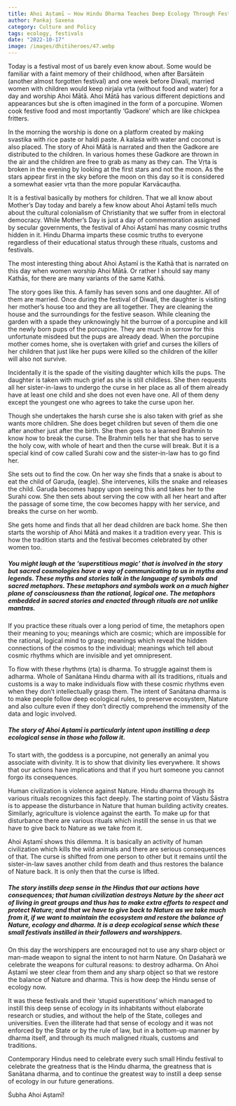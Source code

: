 ```yaml
---
title: Ahoi Aṣtamī – How Hindu Dharma Teaches Deep Ecology Through Festivals
author: Pankaj Saxena
category: Culture and Policy
tags: ecology, festivals
date: "2022-10-17"
image: /images/dhitiheroes/47.webp
---
```


Today is a festival most of us barely even know about. Some would be familiar with a faint memory of their childhood, when after Barsātein (another almost forgotten festival) and one week before Diwali, married women with children would keep nirjala vṛta (without food and water) for a day and worship Ahoi Mātā. Ahoi Mātā has various different depictions and appearances but she is often imagined in the form of a porcupine. Women cook festive food and most impoṛtantly ‘Gadkore’ which are like chickpea fritters.

In the morning the worship is done on a platform created by making svastika with rice paste or haldi paste. A kalaśa with water and coconut is also placed. The story of Ahoi Mātā is narrated and then the Gadkore are distributed to the children. In various homes these Gadkore are thrown in the air and the children are free to grab as many as they can. The Vṛta is broken in the evening by looking at the first stars and not the moon. As the stars appear first in the sky before the moon on this day so it is considered a somewhat easier vṛta than the more popular Karvācauṭha.

It is a festival basically by mothers for children. That we all know about Mother’s Day today and barely a few know about Ahoi Aṣtamī tells much about the cultural colonialism of Christianity that we suffer from in electoral democracy. While Mother’s Day is just a day of commemoration assigned by secular governments, the festival of Ahoi Aṣtamī has many cosmic truths hidden in it. Hindu Dharma imparts these cosmic truths to everyone regardless of their educational status through these rituals, customs and festivals.

The most interesting thing about Ahoi Aṣtamī is the Kathā that is narrated on this day when women worship Ahoi Mātā. Or rather I should say many Kathās, for there are many variants of the same Kathā.

The story goes like this. A family has seven sons and one daughter. All of them are married. Once during the festival of Diwali, the daughter is visiting her mother’s house too and they are all together. They are cleaning the house and the surroundings for the festive season. While cleaning the garden with a spade they unknowingly hit the burrow of a porcupine and kill the newly born pups of the porcupine. They are much in sorrow for this unfortunate misdeed but the pups are already dead. When the porcupine mother comes home, she is oveṛtaken with grief and curses the killers of her children that just like her pups were killed so the children of the killer will also not survive.

Incidentally it is the spade of the visiting daughter which kills the pups. The daughter is taken with much grief as she is still childless. She then requests all her sister-in-laws to undergo the curse in her place as all of them already have at least one child and she does not even have one. All of them deny except the youngest one who agrees to take the curse upon her.

Though she undeṛtakes the harsh curse she is also taken with grief as she wants more children. She does beget children but seven of them die one after another just after the birth. She then goes to a learned Brahmin to know how to break the curse. The Brahmin tells her that she has to serve the holy cow, with whole of heart and then the curse will break. But it is a special kind of cow called Surahi cow and the sister-in-law has to go find her.

She sets out to find the cow. On her way she finds that a snake is about to eat the child of Garuḍa, (eagle). She intervenes, kills the snake and releases the child. Garuḍa becomes happy upon seeing this and takes her to the Surahi cow. She then sets about serving the cow with all her heart and after the passage of some time, the cow becomes happy with her service, and breaks the curse on her womb.

She gets home and finds that all her dead children are back home. She then starts the worship of Ahoi Mātā and makes it a tradition every year. This is how the tradition starts and the festival becomes celebrated by other women too.

##### You might laugh at the ‘superstitious magic’ that is involved in the story but sacred cosmologies have a way of communicating to us in myths and legends. These myths and stories talk in the language of symbols and sacred metaphors. These metaphors and symbols work on a much higher plane of consciousness than the rational, logical one. The metaphors embedded in sacred stories and enacted through rituals are not unlike mantras.

If you practice these rituals over a long period of time, the metaphors open their meaning to you; meanings which are cosmic; which are impossible for the rational, logical mind to grasp; meanings which reveal the hidden connections of the cosmos to the individual; meanings which tell about cosmic rhythms which are invisible and yet omnipresent.

To flow with these rhythms (ṛta) is dharma. To struggle against them is adharma. Whole of Sanātana Hindu dharma with all its traditions, rituals and customs is a way to make individuals flow with these cosmic rhythms even when they don’t intellectually grasp them. The intent of Sanātana dharma is to make people follow deep ecological rules, to preserve ecosystem, Nature and also culture even if they don’t directly comprehend the immensity of the data and logic involved.

##### The story of Ahoi Aṣtamī is particularly intent upon instilling a deep ecological sense in those who follow it.

To start with, the goddess is a porcupine, not generally an animal you associate with divinity. It is to show that divinity lies everywhere. It shows that our actions have implications and that if you hurt someone you cannot forgo its consequences.

Human civilization is violence against Nature. Hindu dharma through its various rituals recognizes this fact deeply. The starting point of Vāstu Śāstra is to appease the disturbance in Nature that human building activity creates. Similarly, agriculture is violence against the earth. To make up for that disturbance there are various rituals which instill the sense in us that we have to give back to Nature as we take from it.

Ahoi Aṣtamī shows this dilemma. It is basically an activity of human civilization which kills the wild animals and there are serious consequences of that. The curse is shifted from one person to other but it remains until the sister-in-law saves another child from death and thus restores the balance of Nature back. It is only then that the curse is lifted.

##### The story instills deep sense in the Hindus that our actions have consequences; that human civilization destroys Nature by the sheer act of living in great groups and thus has to make extra efforts to respect and protect Nature; and that we have to give back to Nature as we take much from it, if we want to maintain the ecosystem and restore the balance of Nature, ecology and dharma. It is a deep ecological sense which these small festivals instilled in their followers and worshippers.

On this day the worshippers are encouraged not to use any sharp object or man-made weapon to signal the intent to not harm Nature. On Daśaharā we celebrate the weapons for cultural reasons: to destroy adharma. On Ahoi Aṣtamī we steer clear from them and any sharp object so that we restore the balance of Nature and dharma. This is how deep the Hindu sense of ecology now.

It was these festivals and their ‘stupid superstitions’ which managed to instill this deep sense of ecology in its inhabitants without elaborate research or studies, and without the help of the State, colleges and universities. Even the illiterate had that sense of ecology and it was not enforced by the State or by the rule of law, but in a bottom-up manner by dharma itself, and through its much maligned rituals, customs and traditions.

Contemporary Hindus need to celebrate every such small Hindu festival to celebrate the greatness that is the Hindu dharma, the greatness that is Sanātana dharma, and to continue the greatest way to instill a deep sense of ecology in our future generations.

Śubha Ahoi Aṣtamī!